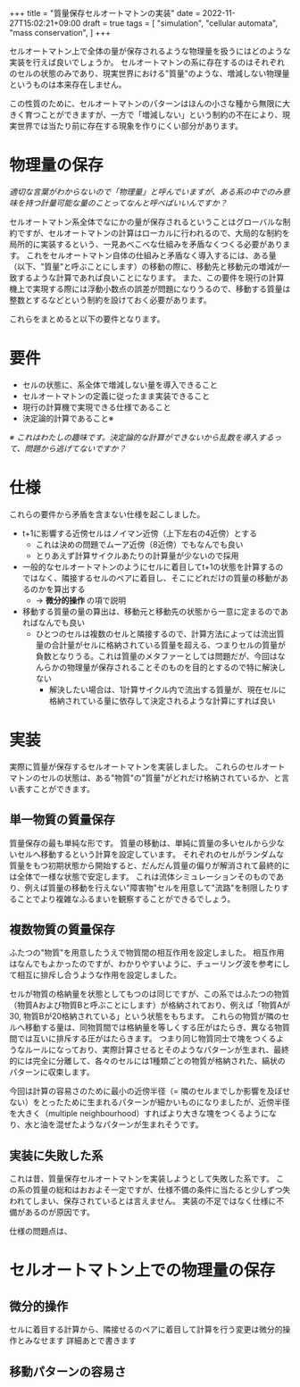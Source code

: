 +++
title = "質量保存セルオートマトンの実装"
date = 2022-11-27T15:02:21+09:00
draft = true
tags = [
    "simulation",
    "cellular automata",
    "mass conservation",
]
+++

セルオートマトン上で全体の量が保存されるような物理量を扱うにはどのような実装を行えば良いでしょうか。
セルオートマトンの系に存在するのはそれぞれのセルの状態のみであり、現実世界における"質量"のような、増減しない物理量というものは本来存在しません。

この性質のために、セルオートマトンのパターンはほんの小さな種から無限に大きく育つことができますが、一方で「増減しない」という制約の不在により、現実世界では当たり前に存在する現象を作りにくい部分があります。

# 物理量の保存

*適切な言葉がわからないので「物理量」と呼んでいますが、ある系の中でのみ意味を持つ計量可能な量のことってなんと呼べばいいんですか？*

セルオートマトン系全体でなにかの量が保存されるということはグローバルな制約ですが、セルオートマトンの計算はローカルに行われるので、大局的な制約を局所的に実装するという、一見あべこべな仕組みを矛盾なくつくる必要があります。
これをセルオートマトン自体の仕組みと矛盾なく導入するには、ある量（以下、"質量"と呼ぶことにします）の移動の際に、移動先と移動元の増減が一致するような計算であれば良いことになります。
また、この要件を現行の計算機上で実現する際には浮動小数点の誤差が問題になりうるので、移動する質量は整数とするなどという制約を設けておく必要があります。

これらをまとめると以下の要件となります。

# 要件
- セルの状態に、系全体で増減しない量を導入できること
- セルオートマトンの定義に従ったまま実装できること
- 現行の計算機で実現できる仕様であること
- 決定論的計算であること※
 
*※ これはわたしの趣味です。決定論的な計算ができないから乱数を導入するって、問題から逃げてないですか？*

# 仕様
これらの要件から矛盾を含まない仕様を起こしました。

- t+1に影響する近傍セルはノイマン近傍（上下左右の4近傍）とする
  - これは決めの問題でムーア近傍（8近傍）でもなんでも良い
  - とりあえず計算サイクルあたりの計算量が少ないので採用
- 一般的なセルオートマトンのようにセルに着目してt+1の状態を計算するのではなく、隣接するセルのペアに着目し、そこにどれだけの質量の移動があるのかを算出する
  - → **微分的操作** の項で説明
- 移動する質量の量の算出は、移動元と移動先の状態から一意に定まるのであればなんでも良い
  - ひとつのセルは複数のセルと隣接するので、計算方法によっては流出質量の合計量がセルに格納されている質量を超える、つまりセルの質量が負数となりうる。これは質量のメタファーとしては問題だが、今回はなんらかの物理量が保存されることそのものを目的とするので特に解決しない
    - 解決したい場合は、1計算サイクル内で流出する質量が、現在セルに格納されている量に依存して決定されるような計算にすれば良い

# 実装
実際に質量が保存するセルオートマトンを実装しました。
これらのセルオートマトンのセルの状態は、ある"物質"の"質量"がどれだけ格納されているか、と言い表すことができます。

## 単一物質の質量保存
質量保存の最も単純な形です。
質量の移動は、単純に質量の多いセルから少ないセルへ移動するという計算を設定しています。
それぞれのセルがランダムな質量をもつ初期状態から開始すると、だんだん質量の偏りが解消されて最終的には全体で一様な状態で安定します。
これは流体シミュレーションそのものであり、例えば質量の移動を行えない"障害物"セルを用意して"流路"を制限したりすることでより複雑なふるまいを観察することができるでしょう。

## 複数物質の質量保存
ふたつの"物質"を用意したうえで物質間の相互作用を設定しました。
相互作用はなんでもよかったのですが、わかりやすいように、チューリング波を参考にして相互に排斥し合うような作用を設定しました。

セルが物質の格納量を状態としてもつのは同じですが、この系ではふたつの物質（物質Aおよび物質Bと呼ぶことにします）が格納されており、例えば「物質Aが30, 物質Bが20格納されている」という状態をもちます。
これらの物質が隣のセルへ移動する量は、同物質間では格納量を等しくする圧がはたらき、異なる物質間では互いに排斥する圧がはたらきます。
つまり同じ物質同士で塊をつくるようなルールになっており、実際計算させるとそのようなパターンが生まれ、最終的には完全に分離して、各々のセルには1種類ごとの物質が格納された、縞状のパターンに収束します。

今回は計算の容易さのために最小の近傍半径（= 隣のセルまでしか影響を及ぼせない）をとったために生まれるパターンが細かいものになりましたが、近傍半径を大きく（multiple neighbourhood）すればより大きな塊をつくるようになり、水と油を混ぜたようなパターンが生まれそうです。

## 実装に失敗した系
これは昔、質量保存セルオートマトンを実装しようとして失敗した系です。
この系の質量の総和はおおよそ一定ですが、仕様不備の条件に当たると少しずつ失われてしまい、保存されているとは言えません。
実装の不足ではなく仕様に不備があるのが原因です。

仕様の問題点は、

# セルオートマトン上での物理量の保存
## 微分的操作
セルに着目する計算から、隣接せるのペアに着目して計算を行う変更は微分的操作とみなせます
詳細あとで書きます

## 移動パターンの容易さ